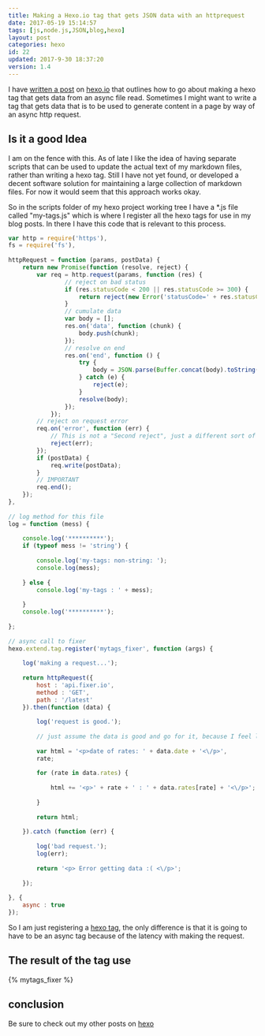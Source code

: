 ```yaml
---
title: Making a Hexo.io tag that gets JSON data with an httprequest
date: 2017-05-19 15:14:57
tags: [js,node.js,JSON,blog,hexo]
layout: post
categories: hexo
id: 22
updated: 2017-9-30 18:37:20
version: 1.4
---
```


I have [written a post](/2017/02/13/hexo-readfile/) on [hexo.io](https://hexo.io/) that outlines how to go about making a hexo tag that gets data from an async file read. Sometimes I might want to write a tag that gets data that is to be used to generate content in a page by way of an async http request.

<!-- more -->

## Is it a good Idea

I am on the fence with this. As of late I like the idea of having separate scripts that can be used to update the actual text of my markdown files, rather than writing a hexo tag. Still I have not yet found, or developed a decent software solution for maintaining a large collection of markdown files. For now it would seem that this approach works okay.

So in the scripts folder of my hexo project working tree I have a *.js file called "my-tags.js" which is where I register all the hexo tags for use in my blog posts. In there I have this code that is relevant to this process.

```js
var http = require('https'),
fs = require('fs'),
 
httpRequest = function (params, postData) {
    return new Promise(function (resolve, reject) {
        var req = http.request(params, function (res) {
                // reject on bad status
                if (res.statusCode < 200 || res.statusCode >= 300) {
                    return reject(new Error('statusCode=' + res.statusCode));
                }
                // cumulate data
                var body = [];
                res.on('data', function (chunk) {
                    body.push(chunk);
                });
                // resolve on end
                res.on('end', function () {
                    try {
                        body = JSON.parse(Buffer.concat(body).toString());
                    } catch (e) {
                        reject(e);
                    }
                    resolve(body);
                });
            });
        // reject on request error
        req.on('error', function (err) {
            // This is not a "Second reject", just a different sort of failure
            reject(err);
        });
        if (postData) {
            req.write(postData);
        }
        // IMPORTANT
        req.end();
    });
},
 
// log method for this file
log = function (mess) {
 
    console.log('**********');
    if (typeof mess != 'string') {
 
        console.log('my-tags: non-string: ');
        console.log(mess);
 
    } else {
        console.log('my-tags : ' + mess);
 
    }
    console.log('**********');
 
};
 
// async call to fixer
hexo.extend.tag.register('mytags_fixer', function (args) {
 
    log('making a request...');
 
    return httpRequest({
        host : 'api.fixer.io',
        method : 'GET',
        path : '/latest'
    }).then(function (data) {
 
        log('request is good.');
 
        // just assume the data is good and go for it, because I feel lucky.
 
        var html = '<p>date of rates: ' + data.date + '<\/p>',
        rate;
 
        for (rate in data.rates) {
 
            html += '<p>' + rate + ' : ' + data.rates[rate] + '<\/p>';
 
        }
 
        return html;
 
    }).catch (function (err) {
 
        log('bad request.');
        log(err);
 
        return '<p> Error getting data :( <\/p>';
 
    });
 
}, {
    async : true
});
```

So I am just registering a [hexo tag](/2017/02/04/hexo-tags/), the only difference is that it is going to have to be an async tag because of the latency with making the request.

## The result of the tag use

{% mytags_fixer %}

## conclusion

Be sure to check out my other posts on [hexo](/categories/hexo/)